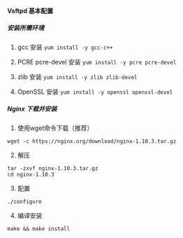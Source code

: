 
#### Vsftpd 基本配置

##### 安装所需环境
1. gcc 安装
`yum install -y gcc-c++`

2. PCRE pcre-devel 安装
`yum install -y pcre pcre-devel`

3. zlib 安装
`yum install -y zlib zlib-devel`

4. OpenSSL 安装
`yum install -y openssl openssl-devel`

##### Nginx 下载并安装
1. 使用wget命令下载（推荐）
```
wget -c https://nginx.org/download/nginx-1.10.3.tar.gz
```

2. 解压
```
tar -zxvf nginx-1.10.3.tar.gz
cd nginx-1.10.3
```

3. 配置
```
./configure
```

4. 编译安装
```
make && make install
```



